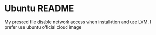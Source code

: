 # Ubuntu README

My preseed file disable network access when installation and use LVM.
I prefer use ubuntu official cloud image
